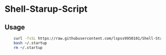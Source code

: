 # Shell-Starup-Script
## Usage
```bash
    curl -fsSL https://raw.githubusercontent.com/lspss9950101/Shell-Starup-Script/main/startup.sh 1> ~/.startup.sh
    bash ~/.startup
    rm ~/.startup
```
